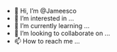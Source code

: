 - 👋 Hi, I’m @Jameesco
- 👀 I’m interested in ...
- 🌱 I’m currently learning ...
- 💞️ I’m looking to collaborate on ...
- 📫 How to reach me ...

<!---
Jameesco/Jameesco is a ✨ special ✨ repository because its `README.md` (this file) appears on your GitHub profile.
You can click the Preview link to take a look at your changes.
--->
